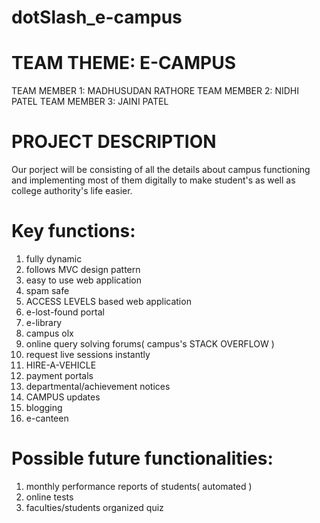 # dotSlash_e-campus
# TEAM THEME: E-CAMPUS
TEAM MEMBER 1:  MADHUSUDAN RATHORE
TEAM MEMBER 2: NIDHI PATEL
TEAM MEMBER 3: JAINI  PATEL

# PROJECT DESCRIPTION
Our porject will be consisting of all the details about campus functioning and implementing most of them digitally to make student's as well as college authority's life easier.

# Key functions:
1) fully dynamic 
2) follows MVC design pattern 
3) easy to use web application 
4) spam safe 
5) ACCESS LEVELS based web application 
6) e-lost-found portal 
7) e-library 
8) campus olx 
9) online query solving forums( campus's STACK OVERFLOW ) 
10) request live sessions instantly 
11) HIRE-A-VEHICLE 
12) payment portals 
13) departmental/achievement notices 
14) CAMPUS updates 
15) blogging 
16) e-canteen

# Possible future functionalities:
1) monthly performance reports of students( automated )
2) online tests
3) faculties/students organized quiz
